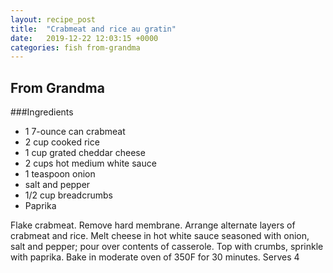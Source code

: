 ```yaml
---
layout: recipe_post
title:  "Crabmeat and rice au gratin"
date:   2019-12-22 12:03:15 +0000
categories: fish from-grandma
---
```


## From Grandma
###Ingredients
* 1 7-ounce can crabmeat
* 2 cup cooked rice
* 1 cup grated cheddar cheese
* 2 cups hot medium white sauce
* 1 teaspoon onion
* salt and pepper
* 1/2 cup breadcrumbs
* Paprika


Flake crabmeat. Remove hard membrane. Arrange alternate layers of crabmeat and rice. Melt cheese in hot white sauce seasoned with onion, salt and pepper; pour over contents of casserole. Top with crumbs, sprinkle with paprika. Bake in moderate oven of 350F for 30 minutes. Serves 4
